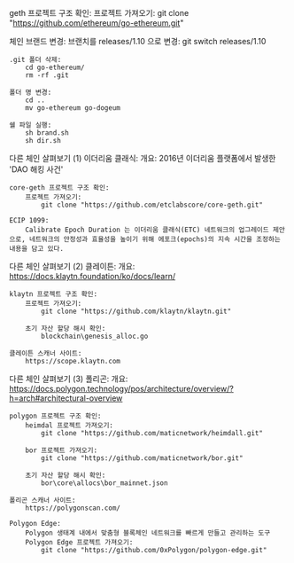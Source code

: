 geth 프로젝트 구조 확인:
    프로젝트 가져오기:
        git clone "https://github.com/ethereum/go-ethereum.git"
        
체인 브랜드 변경:
    브랜치를 releases/1.10 으로 변경:
        git switch releases/1.10

    .git 폴더 삭제:
        cd go-ethereum/
        rm -rf .git

    폴더 명 변경:
        cd ..
        mv go-ethereum go-dogeum

    쉘 파일 실행:
        sh brand.sh
        sh dir.sh

다른 체인 살펴보기 (1) 이더리움 클래식:
    개요:
        2016년 이더리움 플랫폼에서 발생한 'DAO 해킹 사건'

    core-geth 프로젝트 구조 확인:
        프로젝트 가져오기:
            git clone "https://github.com/etclabscore/core-geth.git"

    ECIP 1099: 
        Calibrate Epoch Duration 는 이더리움 클래식(ETC) 네트워크의 업그레이드 제안으로, 네트워크의 안정성과 효율성을 높이기 위해 에포크(epochs)의 지속 시간을 조정하는 내용을 담고 있다.

다른 체인 살펴보기 (2) 클레이튼:
    개요:
        https://docs.klaytn.foundation/ko/docs/learn/

    klaytn 프로젝트 구조 확인:
        프로젝트 가져오기:
            git clone "https://github.com/klaytn/klaytn.git"

        초기 자산 할당 해시 확인:
            blockchain\genesis_alloc.go    

    클레이튼 스캐너 사이트:
        https://scope.klaytn.com

다른 체인 살펴보기 (3) 폴리곤:
    개요:
        https://docs.polygon.technology/pos/architecture/overview/?h=arch#architectural-overview

    polygon 프로젝트 구조 확인:
        heimdal 프로젝트 가져오기:
            git clone "https://github.com/maticnetwork/heimdall.git"
        
        bor 프로젝트 가져오기:
            git clone "https://github.com/maticnetwork/bor.git"

        초기 자산 할당 해시 확인:
            bor\core\allocs\bor_mainnet.json

    폴리곤 스캐너 사이트:
        https://polygonscan.com/

    Polygon Edge:
        Polygon 생태계 내에서 맞춤형 블록체인 네트워크를 빠르게 만들고 관리하는 도구
        Polygon Edge 프로젝트 가져오기:
            git clone "https://github.com/0xPolygon/polygon-edge.git"